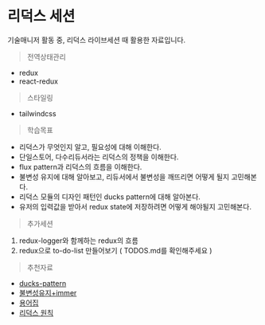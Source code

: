 # 리덕스 세션

기술매니저 활동 중, 리덕스 라이브세션 때 활용한 자료입니다.

> 전역상태관리

-   redux
-   react-redux

> 스타일링

-   tailwindcss

> 학습목표

-   리덕스가 무엇인지 알고, 필요성에 대해 이해한다.
-   단일스토어, 다수리듀서라는 리덕스의 정책을 이해한다.
-   flux pattern과 리덕스의 흐름을 이해한다.
-   불변성 유지에 대해 알아보고, 리듀서에서 불변성을 깨뜨리면 어떻게 될지 고민해본다.
-   리덕스 모듈의 디자인 패턴인 ducks pattern에 대해 알아본다.
-   유저의 입력값을 받아서 redux state에 저장하려면 어떻게 해야될지 고민해본다.

> 추가세션

1. redux-logger와 함께하는 redux의 흐름
2. redux으로 to-do-list 만들어보기 ( TODOS.md를 확인해주세요 )

> 추천자료

-   [ducks-pattern](https://github.com/erikras/ducks-modular-redux)
-   [불변성유지+immer](https://velog.io/@co_mong/JS-%EB%B6%88%EB%B3%80%EC%84%B1Immutability)
-   [용어집](https://ko.redux.js.org/understanding/thinking-in-redux/glossary/#%EB%B9%84%EB%8F%99%EA%B8%B0-%EC%95%A1%EC%85%98)
-   [리덕스 원칙](https://ko.redux.js.org/understanding/thinking-in-redux/three-principles)
